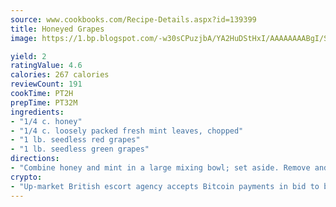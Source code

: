 ```yaml
---
source: www.cookbooks.com/Recipe-Details.aspx?id=139399
title: Honeyed Grapes
image: https://1.bp.blogspot.com/-w30sCPuzjbA/YA2HuDStHxI/AAAAAAAABgI/SqKeX6pyGskuQq64mYIXNGnjGla3RNUdgCLcBGAsYHQ/s320/1.png

yield: 2
ratingValue: 4.6
calories: 267 calories
reviewCount: 191
cookTime: PT2H
prepTime: PT32M
ingredients:
- "1/4 c. honey"
- "1/4 c. loosely packed fresh mint leaves, chopped"
- "1 lb. seedless red grapes"
- "1 lb. seedless green grapes"
directions:
- "Combine honey and mint in a large mixing bowl; set aside. Remove and discard grape stems. Wash grapes. Drain and pat dry. Add grapes to honey mixture. Toss gently to coat. Cover and chill at least 2 hours. Yields 6 servings."
crypto:
- "Up-market British escort agency accepts Bitcoin payments in bid to boost worker safety and client anonymity."
---
```

